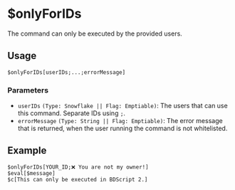 # $onlyForIDs
The command can only be executed by the provided users.

## Usage
```
$onlyForIDs[userIDs;...;errorMessage]
```

### Parameters 
- `userIDs` `(Type: Snowflake || Flag: Emptiable)`: The users that can use this command. Separate IDs using `;`.
- `errorMessage` `(Type: String || Flag: Emptiable)`: The error message that is returned, when the user running the command is not whitelisted.

## Example
```
$onlyForIDs[YOUR_ID;❌ You are not my owner!]
$eval[$message]
$c[This can only be executed in BDScript 2.]
```
